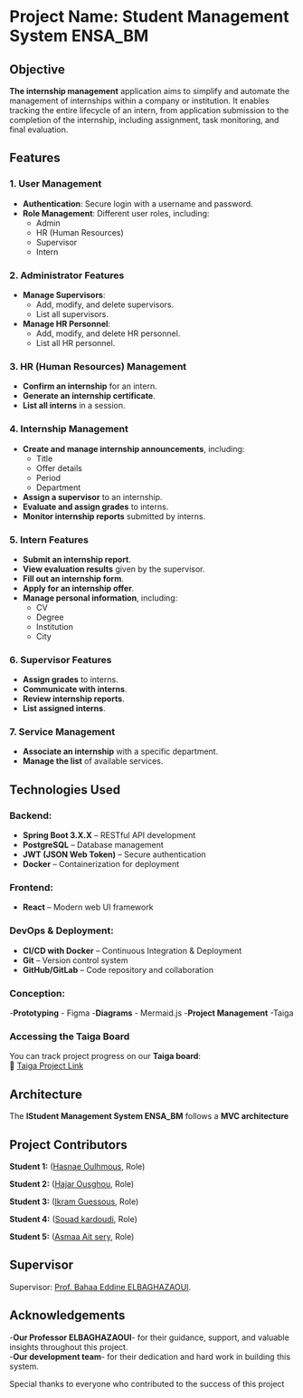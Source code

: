 # Project Name: Student Management System ENSA_BM

## Objective

**The internship management** application aims to simplify and automate the management of internships within a company or institution. It enables tracking the entire lifecycle of an intern, from application submission to the completion of the internship, including assignment, task monitoring, and final evaluation.
## Features

### 1. User Management
- **Authentication**: Secure login with a username and password.
- **Role Management**: Different user roles, including:
  - Admin  
  - HR (Human Resources)  
  - Supervisor  
  - Intern  

### 2. Administrator Features
- **Manage Supervisors**:
  - Add, modify, and delete supervisors.
  - List all supervisors.
- **Manage HR Personnel**:
  - Add, modify, and delete HR personnel.
  - List all HR personnel.

### 3. HR (Human Resources) Management
- **Confirm an internship** for an intern.
- **Generate an internship certificate**.
- **List all interns** in a session.

### 4. Internship Management
- **Create and manage internship announcements**, including:
  - Title
  - Offer details
  - Period
  - Department
- **Assign a supervisor** to an internship.
- **Evaluate and assign grades** to interns.
- **Monitor internship reports** submitted by interns.

### 5. Intern Features
- **Submit an internship report**.
- **View evaluation results** given by the supervisor.
- **Fill out an internship form**.
- **Apply for an internship offer**.
- **Manage personal information**, including:
  - CV
  - Degree
  - Institution
  - City

### 6. Supervisor Features
- **Assign grades** to interns.
- **Communicate with interns**.
- **Review internship reports**.
- **List assigned interns**.

### 7. Service Management
- **Associate an internship** with a specific department.
- **Manage the list** of available services.

## Technologies Used

### Backend:
- **Spring Boot 3.X.X** – RESTful API development
- **PostgreSQL** – Database management
- **JWT (JSON Web Token)** – Secure authentication
- **Docker** – Containerization for deployment

### Frontend:
- **React** – Modern web UI framework 

### DevOps & Deployment:
- **CI/CD with Docker** – Continuous Integration & Deployment
- **Git** – Version control system
- **GitHub/GitLab** – Code repository and collaboration
  
### Conception:
-**Prototyping** - Figma
-**Diagrams** - Mermaid.js
-**Project Management** -Taiga
   ### Accessing the Taiga Board
You can track project progress on our **Taiga board**:  
🔗 [Taiga Project Link](https://tree.taiga.io/project/hajaarous-gestion-des-stagiaires/kanban)

## Architecture
The **IStudent Management System ENSA_BM** follows a **MVC architecture**

## Project Contributors

**Student 1:** ([Hasnae Oulhmous](https://www.linkedin.com/in/hasnae-oulhmous-168a68272/), Role)

**Student 2:** ([Hajar Ousghou](https://www.linkedin.com/in/hajar-ousghou-38044622b/), Role)

**Student 3:** ([Ikram Guessous](), Role)

**Student 4:** ([Souad kardoudi](), Role)

**Student 5:** ([Asmaa Ait sery](), Role)

## Supervisor
Supervisor: [Prof. Bahaa Eddine ELBAGHAZAOUI](https://www.linkedin.com/in/bahaa-eddine/).

## Acknowledgements

   -**Our Professor ELBAGHAZAOUI**- for their guidance, support, and valuable insights throughout this project.<br>
   -**Our development team**- for their dedication and hard work in building this system.
  
Special thanks to everyone who contributed to the success of this project


